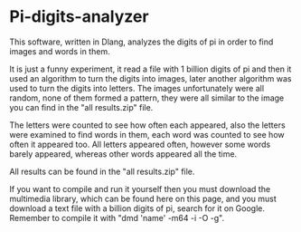 # Pi-digits-analyzer
This software, written in Dlang, analyzes the digits of pi in order to find images and words in them.

It is just a funny experiment, it read a file with 1 billion digits of pi and then it used an algorithm to turn the digits into images, later another algorithm was used to turn the digits into letters. The images unfortunately were all random, none of them formed a pattern, they were all similar to the image you can find in the "all results.zip" file.

The letters were counted to see how often each appeared, also the letters were examined to find words in them, each word was counted to see how often it appeared too. All letters appeared often, however some words barely appeared, whereas other words appeared all the time.

All results can be found in the "all results.zip" file.

If you want to compile and run it yourself then you must download the multimedia library, which can be found here on this page, and you must download a text file with a billion digits of pi, search for it on Google. Remember to compile it with "dmd 'name' -m64 -i -O -g".

